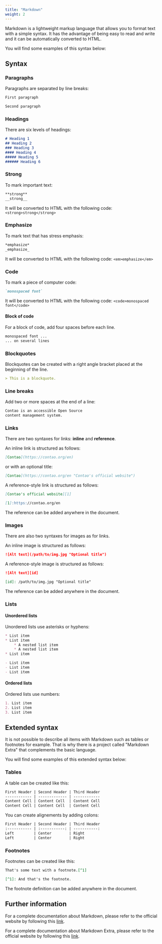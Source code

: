```yaml
---
title: "Markdown"
weight: 2
---
```


Markdown is a lightweight markup language that allows you to format text with
a simple syntax. It has the advantage of being easy to read and write and it 
can be automatically converted to HTML.

You will find some examples of this syntax below:

## Syntax

### Paragraphs

Paragraphs are separated by line breaks:

```md
First paragraph

Second paragraph 
```


### Headings

There are six levels of headings:

```md
# Heading 1
## Heading 2
### Heading 3
#### Heading 4
##### Heading 5
###### Heading 6
```


### Strong

To mark important text:

```md
**strong**
__strong__
```

It will be converted to HTML with the following code: `<strong>strong</strong>`


### Emphasize

To mark text that has stress emphasis:

```md
*emphasize*
_emphasize_
```

It will be converted to HTML with the following code: `<em>emphasize</em>`


### Code

To mark a piece of computer code:

```md
`monospaced font`
```

It will be converted to HTML with the following code: `<code>monospaced font</code>`


#### Block of code

For a block of code, add four spaces before each line.

```md
monospaced font ...
... on several lines
```


### Blockquotes

Blockquotes can be created with a right angle bracket placed at the beginning
of the line.

```md
> This is a blockquote.
```


### Line breaks

Add two or more spaces at the end of a line:

```md
Contao is an accessible Open Source  
content management system.
```


### Links

There are two syntaxes for links: **inline** and **reference**.

An inline link is structured as follows:

```md
[Contao](https://contao.org/en)
```

or with an optional title:

```md
[Contao](https://contao.org/en "Contao's official website")
```

A reference-style link is structured as follows:

```md
[Contao's official website][1]

[1]:https://contao.org/en
```

The reference can be added anywhere in the document.


### Images

There are also two syntaxes for images as for links.

An inline image is structured as follows:

```md
![Alt text](/path/to/img.jpg "Optional title")
```

A reference-style image is structured as follows:

```md
![Alt text][id]

[id]: /path/to/img.jpg "Optional title"
```

The reference can be added anywhere in the document.


### Lists

#### Unordered lists

Unordered lists use asterisks or hyphens:

```md
* List item  
* List item  
    * A nested list item
    * A nested list item
* List item

- List item  
- List item  
- List item
```


#### Ordered lists

Ordered lists use numbers:

```md
1. List item  
2. List item  
3. List item
```


## Extended syntax

It is not possible to describe all items with Markdown such as tables or
footnotes for example. That is why there is a project called "Markdown Extra"
that complements the basic language.

You will find some examples of this extended syntax below:


### Tables

A table can be created like this:

```md
First Header | Second Header | Third Header  
------------ | ------------- | ------------  
Content Cell | Content Cell  | Content Cell  
Content Cell | Content Cell  | Content Cell  
```

You can create alignements by adding colons:

```md
First Header | Second Header | Third Header  
:----------- | :-----------: | -----------:  
Left         | Center        | Right  
Left         | Center        | Right  
```


### Footnotes

Footnotes can be created like this:

```md
That's some text with a footnote.[^1]

[^1]: And that's the footnote.
```

The footnote definition can be added anywhere in the document.


## Further information

For a complete documentation about Markdown, please refer to the official
website by following this [link][1].

For a complete documentation about Markdown Extra, please refer to the official
website by following this [link][2].


[1]: http://daringfireball.net/projects/markdown/syntax
[2]: http://michelf.ca/projects/php-markdown/extra